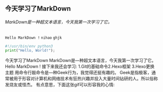 ## 今天学习了MarkDown
###### MarkDown是一种超文本语言，今天我第一次学习了它。

```Hello MarkDown !```
```nihao```
`ghjk`
```python
#!/usr/bin/env python3
print("Hello, World!");
```




今天学习了MarkDown
MarkDown是—种超文本语言，今天我第一次学习了它。
Hello MarkDown !
接下来我还会学习:
1.Git的基础命令2.Hexo框架
3.Hexo更换主题
用命令行敲命令是—种Geek行为，我觉得还挺有趣的。
Geek是指极客，通常被用于形容对计算机和网络技术有狂热兴趣并投入大量时间钻研的人。所以俗称发烧友或怪杰。
有点意思，下面这张gif可以形容我的心情:
